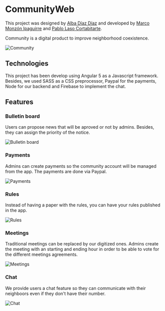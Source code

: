 # CommunityWeb

This project was designed by [Alba Díaz Díaz](https://www.linkedin.com/in/diazaltriangulo/) and developed by [Marco Monzón Ipaguirre](https://www.linkedin.com/in/marcomonzon/) and [Pablo Laso Cortabitarte](https://www.linkedin.com/in/pablolaso/).

Community is a digital product to improve neighborhood coexistence.

![Community](https://res.cloudinary.com/plasocloud/image/upload/v1525340341/home.png)

## Technologies

This project has been develop using Angular 5 as a Javascript framework. Besides, we used SASS as a CSS preprocessor, Paypal for the payments, Node for our backend and Firebase to implement the chat.

## Features

### Bulletin board

Users can propose news that will be aproved or not by admins. Besides, they can assign the priority of the notice.

![Bulletin board](https://res.cloudinary.com/plasocloud/image/upload/v1525340894/news.png)

### Payments

Admins can create payments so the community account will be managed from the app. The payments are done via Paypal.

![Payments](https://res.cloudinary.com/plasocloud/image/upload/v1525341172/payment.png)

### Rules

Instead of having a paper with the rules, you can have your rules published in the app.

![Rules](https://res.cloudinary.com/plasocloud/image/upload/v1525341523/rules.png)

### Meetings

Traditional meetings can be replaced by our digitized ones. Admins create the meeting with an starting and ending hour in order to be able to vote for the different meetings agreements.

![Meetings](https://res.cloudinary.com/plasocloud/image/upload/v1525341994/voting.png)

### Chat

We provide users a chat feature so they can communicate with their neighboors even if they don't have their number.

![Chat](https://res.cloudinary.com/plasocloud/image/upload/v1525342402/chat.png)
